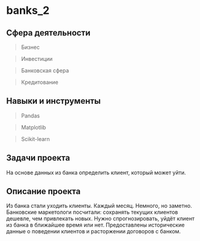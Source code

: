 # banks_2

## Сфера деятельности
>Бизнес

>Инвестиции

>Банковская сфера

>Кредитование

## Навыки и инструменты
>Pandas

>Matplotlib

>Scikit-learn

## Задачи проекта
На основе данных из банка определить клиент, который может уйти.

## Описание проекта
Из банка стали уходить клиенты. Каждый месяц. Немного, но заметно. Банковские маркетологи посчитали: сохранять текущих клиентов дешевле, чем привлекать новых.
Нужно спрогнозировать, уйдёт клиент из банка в ближайшее время или нет. Предоставлены исторические данные о поведении клиентов и расторжении договоров с банком.
